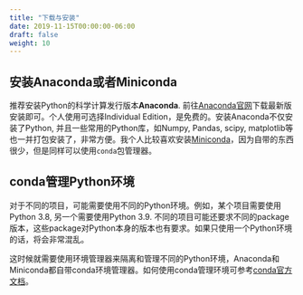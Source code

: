 ```yaml
---
title: "下载与安装"
date: 2019-11-15T00:00:00-06:00
draft: false
weight: 10
---
```


## 安装Anaconda或者Miniconda

推荐安装Python的科学计算发行版本**Anaconda**. 前往[Anaconda官网](https://www.anaconda.com/)下载最新版安装即可。个人使用可选择Individual Edition，是免费的。安装Anaconda不仅安装了Python, 并且一些常用的Python库，如Numpy, Pandas, scipy, matplotlib等也一并打包安装了，非常方便。我个人比较喜欢安装[Miniconda](https://docs.conda.io/en/latest/miniconda.html)，因为自带的东西很少，但是同样可以使用`conda`包管理器。

## conda管理Python环境

对于不同的项目，可能需要使用不同的Python环境。例如，某个项目需要使用Python 3.8, 另一个需要使用Python 3.9. 不同的项目可能还要求不同的package版本，这些package对Python本身的版本也有要求。如果只使用一个Python环境的话，将会非常混乱。

这时候就需要使用环境管理器来隔离和管理不同的Python环境，Anaconda和Miniconda都自带conda环境管理器。如何使用conda管理环境可参考[conda官方文档](https://docs.conda.io/projects/conda/en/latest/user-guide/tasks/manage-environments.html)。
